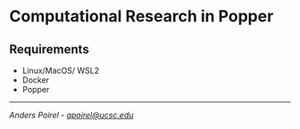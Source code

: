# Computational Research in Popper

## Requirements

- Linux/MacOS/ WSL2
- Docker
- Popper

---
*Anders Poirel - apoirel@ucsc.edu*